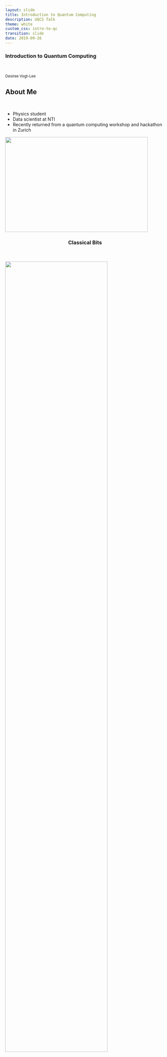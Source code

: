 ```yaml
---
layout: slide
title: Introduction to Quantum Computing
description: UQCS Talk
theme: white
custom_css: intro-to-qc
transition: slide
date: 2019-09-26
---
```


<!-- Title and About me slides -->
<section>
  <section>
    <h1>Introduction to Quantum Computing</h1>
    <br>
    <p>
      <small>Desiree Vogt-Lee</small>
    </p>
  </section>

  <section>
    <h2>About Me</h2>
    <br>
    <div class="left">
      <ul>
        <li class="fragment" data-autoslide="700">Physics student</li>
        <li class="fragment" data-autoslide="700">Data scientist at NTI</li>
        <li class="fragment">Recently returned from a quantum computing workshop and hackathon in
          Zurich</li>
      </ul>
    </div>
    <div class="right">
      <a href="http://www.desireevl.com/posts/qcamp-europe"><img width="450" height="300" src="/images/qcamp-europe/hack.jpg"></a>
    </div>
  </section>
</section>

<!-- Classical and quantum bits intro (exponential increase) -->
<section>
  <section>
    <div class="left">
      <h3 align="center">Classical Bits</h3>
      <br>
      <br>
      <a><img class="plain" width="80%" height="80%" src="/images/intro-qc/classical.png"></a>
    </div>
    <div class="right">
      <h3>Quantum Bits (qubits)</h3>
      <br>
      <img class="plain" align="center" width="350" height="350" src="https://upload.wikimedia.org/wikipedia/commons/6/6b/Bloch_sphere.svg">
      <p>$| \psi \rangle = \alpha | 0 \rangle + \beta | 1 \rangle$</p>
      <p class="cite">
          From <a href="https://commons.wikimedia.org/wiki/File:Bloch_sphere.svg">Wikicommons</a> (2009).
      </p>
    </div>
  </section>
  <section>
    <p>Classical Computation: checking all possibilities in rapid succession</p>
    <p>Quantum Computation: checking all possibilities in parallel</p>
    <br>
    <table style="background-color:rgba(241, 192, 192, 0.25);">
      <thead>
        <tr>
        <th>Qubits</th>
        <th>Possibilities</th>
        <th>Power $(2^N)$</th>
        </tr>
      </thead>
      <tbody>
        <tr>
        <td>1</td>
        <td>0, 1</td>
        <td>2</td>
        </tr>
        <tr>
        <td>2</td>
        <td>00, 10, 01, 11</td>
        <td>4</td>
        </tr>
        <tr>
        <td>3</td>
        <td>000, 001, 011, 110, 010, 100, 101, 111</td>
        <td>8</td>
        </tr>
      </tbody>
    </table>
    <br>
    <p>For each qubit added, the compute power doubles.</p>
  </section>
</section>

<!-- Quantum computers and how they work -->
<section>
    <h2>Quantum Computers</h2>
    <p align="left">Computers that use qubits instead of bits</p>
    <p align="left">Different types of QCs: annealers, adiabatic, universal</p>
    <p align="left">Operations are performed on a universal QC by applying unitary gates</p>
</section>

<!-- Gates X, Z, H -->
<section>
  <section>
    <h2>Gates - Pauli X</h2>
    <br>
    <div class="left">
      <a href="http://www.desireevl.com"><img class="plain" width="200" height="54.684" src="/images/intro-qc/x_gate.png"></a>
      <br>
      <p>Equivalent to a classical NOT gate</p>
      <p>Performs a bit flip operation</p>
      <br>
      <p>$X=\begin{bmatrix} 0 & 1\\ 1 & 0 \end{bmatrix}$</p>
    </div>
    <div class="fragment right" data-autoslide="900">
      <br>
      <a href="http://www.desireevl.com"><img class="plain" width="300" height="300" src="/images/intro_unitary/X.gif"></a>
    </div>
    <div class="fragment" data-autoslide="0"></div>
  </section>
  <section>
      <h2>Gates - Pauli Z</h2>
      <div class="left">
        <a href="http://www.desireevl.com"><img class="plain" width="200" height="54.684" src="/images/intro-qc/z_gate.png"></a>
        <br>
        <p>No equivalent classical gate</p>
        <p>Performs a phase flip operation</p>
        <br>
        <p>$Z=\begin{bmatrix} 1 & 0\\ 0 & -1 \end{bmatrix}$</p>
      </div>
      <div class="fragment right" data-autoslide="900">
        <br>
        <br>
        <a href="http://www.desireevl.com"><img class="plain" width="220" height="220" src="/images/intro_unitary/Z_zero.png"></a>
        <a href="http://www.desireevl.com"><img class="plain" width="220" height="220" src="/images/intro_unitary/Z_one.gif"></a>
      </div>
      <div class="fragment" data-autoslide="0"></div>
  </section>
  <section>
      <h2>Gates - Hadamard</h2>
      <div class="left">
        <a href="http://www.desireevl.com"><img class="plain" width="200" height="54.684" src="/images/intro-qc/h_gate.png"></a>
        <br>
        <p>No equivalent classical gate</p>
        <p>Puts qubit into superposition state between 0 and 1</p>
        <br>
        <p>$H=\frac{1}{\sqrt{2}}\begin{bmatrix} 1 & 1\\ 1 & -1 \end{bmatrix}$</p>
      </div>
      <div class="fragment right" data-autoslide="900">
        <br>
        <a href="http://www.desireevl.com"><img class="plain" width="300" height="300" src="/images/intro_unitary/hadamard.gif"></a>
      </div>
      <div class="fragment" data-autoslide="0"></div>
  </section>
</section>

<!-- Coding demo -->
<section>
        <h2>Example Coding on a Quantum Computer</h2>
        <a href="http://localhost:8888/notebooks/Bernstein-Vazirani.ipynb" target="_blank"><img class="plain" width="45%" height="45%" src="/images/intro-qc/code.png"></a>
</section>

<!-- Quantum algorithms -->
<section>
        <section>
            <h2>Quantum Algorithms - Shor's Algorithm</h2>
            <p>Factoring algorithm that runs in polynomial time</p>
            <img class="plain" align="center" width="60%" height="60%" src="https://upload.wikimedia.org/wikipedia/commons/6/6b/Shor%27s_algorithm.svg">
            <p>Could be used to break public key cryptography (RSA)</p>
        </section>
        <section>
            <h2>Quantum Algorithms - Grover's Algorithm</h2>
            <p>Searching algorithm that runs in $O(\sqrt{N})$ time</p>
            <img class="plain" align="center" width="60%" height="60%" src="https://upload.wikimedia.org/wikipedia/commons/a/ae/Grovers_algorithm.svg">
        </section>
</section>

<!-- Applications -->
<section>
    <h2>Applications of Quantum Computing</h2>
    <div class="left">
        <img class="plain" style="padding-left: 100px;" width="10%" height="10%" src="/images/intro-qc/atom.png">
        <br>
        <p style="font-size: 90%; padding-left: 20px;"><b>Chemical Simulation</b></p>
        <ul style="line-height:10%">
            <li style="font-size: 75%">Molecular design</li>
            <li style="font-size: 75%">Drug discovery</li>
            <li style="font-size: 75%">Protein structure prediction</li>
        </ul>
        <br>
        <img class="plain" style="padding-left: 100px;" width="10%" height="10%" src="/images/intro-qc/lock.png">
        <br>
        <p style="font-size: 90%; padding-left: 50px;"><b>Cryptography</b></p>
        <ul style="line-height:10%">
            <li style="font-size: 75%">Breaking RSA</li>
            <li style="font-size: 75%">Breaking Diffie-Hellman</li>
        </ul>
    </div>
    <div class="right">
        <img class="plain" style="padding-right: 150px;" width="12%" height="12%" src="/images/intro-qc/chip.png">
        <br>
        <p style="font-size: 90%; padding-right: 50px;"><b>Artificial Intelligence</b></p>
        <ul style="line-height:10%; padding-right: 100px;">
            <li style="font-size: 75%">Prediction</li>
            <li style="font-size: 75%">Classification</li>
        </ul>
        <br>
        <img class="plain" style="padding-right: 150px;" width="9%" height="9%" src="/images/intro-qc/line-chart.png">
        <br>
        <p style="font-size: 90%; padding-right: 50px;"><b>Scenario Simulation</b></p>
        <ul style="line-height:10%">
            <li style="font-size: 75%">Risk Analysis</li>
            <li style="font-size: 75%">Disruption Management</li>
        </ul>
    </div>
</section>

<!-- Quantum error -->
<section>
        <h2 align="left">Biggest Issue with Current Quantum Computing</h2>
        <p align="left">Decoherence/Noise: the loss of coherence, where a quantum system reverts to a classical state due to interactions with the environment.</p>
        <p align="left">It is an issue as to perform computation, qubits need to be in an entangled or in superposition.</p>
        <p align="left">Overcome using quantum error correcting (QEC) codes such as repetition codes, and circuits are designed to not spread error.</p>
</section>

<!-- Hardware designs -->
<section>
    <h2>Hardware Designs</h2>
    <div>
        <table style="background-color:rgba(241, 192, 192, 0.25);">
                <thead>
                    <tr>
                    <th style="background-color:rgba(255, 255, 255)"></th>
                    <th style="padding: 0px; font-size: 70%; background-color:rgba(255, 255, 255)">Silicon Spin</th>
                    <th style="padding: 0px; font-size: 70%; background-color:rgba(255, 255, 255)">Superconducting</th>
                    <th style="padding: 0px; font-size: 70%; background-color:rgba(255, 255, 255)">Ion Traps</th>
                    <th style="padding: 0px; font-size: 70%; background-color:rgba(255, 255, 255)">Diamond</th>
                    </tr>
                </thead>
                <tbody>
                    <tr>
                    <td style="padding: 0px; font-size: 70%; background-color:rgba(255, 255, 255)"><b>Pros</b></td>
                    <td style="font-size: 70%;">High stability, reproducible, manufacturable</td>
                    <td style="font-size: 70%;">Fast, easy to fabricate, flexible</td>
                    <td style="font-size: 70%;">One of the first qubit designs, very stable</td>
                    <td style="font-size: 70%;">Can operate at room temperature, interacts with light</td>
                    </tr>
                    <tr>
                    <td style="padding: 0px; font-size: 70%; background-color:rgba(255, 255, 255)"><b>Cons</b></td>
                    <td style="font-size: 70%;">Difficult to interconnect: only two entangled</td>
                    <td style="font-size: 70%;">Unstable, low temperatures required</td>
                    <td style="font-size: 70%;">Requires large vacuum, many lasers and slow</td>
                    <td style="font-size: 70%;">Difficult to entangle and fabricate reproducibility</td>
                    </tr>
                    <tr>
                    <td style="padding: 0px; font-size: 70%; background-color:rgba(255, 255, 255)"><b>Number Entangled</b></td>
                    <td style="font-size: 70%;">2</td>
                    <td style="font-size: 70%;">53</td>
                    <td style="font-size: 70%;">14</td>
                    <td style="font-size: 70%;">2</td>
                    </tr>
                    <tr>
                    <td style="padding: 0px; font-size: 70%; background-color:rgba(255, 255, 255)"><b>Coherence Time</b></td>
                    <td style="font-size: 70%;">30s</td>
                    <td style="font-size: 70%;">50$\mu s$</td>
                    <td style="font-size: 70%;">1000s</td>
                    <td style="font-size: 70%;">2s</td>
                    </tr>
                    <tr>
                    <td style="padding: 0px; font-size: 70%; background-color:rgba(255, 255, 255)"><b>Developers</b></td>
                    <td style="font-size: 70%;">Intel, UNSW, Princeton, TUDelft</td>
                    <td style="font-size: 70%;">D-Wave, IBM, Google, Rigetti, TUDelft</td>
                    <td style="font-size: 70%;">IonQ, MIT</td>
                    <td style="font-size: 70%;">TUDelft, Harvard</td>
                    </tr>
                </tbody>
            </table>
    </div>
</section>

<!-- Dwave -->
<section>
    <section>
        <h2>D-Wave 2000Q</h2>
        <p>2000 qubit quantum annealer (not a universal quantum computer!)</p>
        <div class="left">
            <br>
            <a><img class="plain" width="80%" height="80%" src="https://upload.wikimedia.org/wikipedia/commons/1/17/DWave_128chip.jpg"></a>
            <p class="cite">
                From <a href="https://commons.wikimedia.org/wiki/File:DWave_128chip.jpg">D-Wave</a> (2009).
            </p>
        </div>
        <div class="right">
            <a><img class="plain" width="100%" height="100%" src="https://cdn.arstechnica.net/wp-content/uploads/2017/01/qubit_connectivity.gif"></a>
            <p class="cite">
                From <a href="https://arstechnica.com/science/2017/01/explaining-the-upside-and-downside-of-d-waves-new-quantum-computer/">Ars Technica</a> (2017).
            </p>
        </div>
    </section>
    <section>
        <h2>D-Wave Annealer Speedup</h2>
        <br>
        <img class="plain" width="60%" height="60%" src="/images/intro-qc/dwave-graph.png">
        <p style="font-size:50%"><b>DW</b>: D-Wave &emsp; <b>SA</b>: Simulated Annealing &emsp; <b>SVMC</b>: Spin Vector Monte Carlo &emsp; <b>QMC</b>: Quantum Monte Carlo &emsp; <b>HFS</b>: Hamze-de Freitas-Selb Algorithm</p>
        <p class="cite">
            From <a href="https://arxiv.org/pdf/1701.04579.pdf">Quantum Annealing amid Local Ruggedness and Global Frustration</a> (2017).
        </p>
    </section>
</section>

<!-- Google supremacy -->
<section>
        <section>
            <a href="https://www.popularmechanics.com/technology/a29190975/google-quantum-supremacy/"><img class="plain" src="/images/intro-qc/google_article.png"></a>
        </section>
        <section>
            <a href="https://t.co/YOeB4cZqN1?amp=1"><img class="plain" width="70%" height="70%" src="/images/intro-qc/google_paper.png"></a>
            <p style="font-size: 40%">(Not officially released or peer reviewed!)</p>
            <!-- <br> -->
            <div class="fragment" data-autoslide="700">
                <h4 align="left">The task:</h4>
                <p style="font-size:80%" align="left">Sampling the output of pseudo-random quantum circuits. The circuits entangle a set of qubits by repeated application of single and two qubit operations which produce a set of bitstrings.
                The output is a probability distribution of the bitstrings.</p>
            </div>
            <div class="fragment" data-autoslide="700">
                <h4 align="left">Result:</h4>
                <p style="font-size:80%" align="left">Sampling the random circuit 3 million times <br>
                Google Sycamore (53 qubits): 6000s <br>
                Classical supercomputer (Summit, Julich): 50 trillion core hours</p>
            </div>
            <div class="fragment" data-autoslide="700">
                <h4 align="left">Implication:</h4> 
                <p style="font-size:80%" align="left">Does <em>not</em> mean we can now break encryption!</p>
            </div>
            <div class="fragment" data-autoslide="0"></div>
        </section>
</section>

<!-- Quantum bullshit -->
<section>
    <div class="left">
        <h2>Quantum Bullshit Detector</h2>
        <p>Detects bullshit articles and comments in the media.</p>		
        <a href="https://twitter.com/BullshitQuantum"><img class="plain" src="/images/intro-qc/bs_banner.png"></a>
    </div>
    <div class="right">
        <a href="https://twitter.com/BullshitQuantum/status/1175214729347751938"><img class="plain fragment" data-autoslide="700" width="80%" height="80%" src="/images/intro-qc/bs2.png"></a>
        <a href="https://twitter.com/BullshitQuantum/status/1161304665952120833"><img class="plain fragment" data-autoslide="700" width="80%" height="80%" src="/images/intro-qc/nbs.png"></a>
        <a href="https://twitter.com/BullshitQuantum/status/1175257413319938049"><img class="plain fragment" data-autoslide="700" width="80%" height="80%" src="/images/intro-qc/bs1.png"></a>
    </div>
    <div class="fragment" data-autoslide="0"></div>
</section>

<!-- Useful resources -->
<section>
  <h2>Useful Resources</h2>
  <ul class="fragment scrollbar" data-autoslide="700">
    <li>Slides: <a href="https://desireevl.com/slides">https://desireevl.com/slides</a></li>
    <li>List of QC resources: <a href="https://github.com/desireevl/awesome-quantum-computing">https://github.com/desireevl/awesome-quantum-computing</a></li>
    <li>Michelle Simmons talk: <a href="https://www.youtube.com/watch?v=FnPp73F5cnE ">https://www.youtube.com/watch?v=FnPp73F5cnE</a></li>
    <li>D-Wave: <a href="https://arxiv.org/pdf/1611.04528.pdf">https://arxiv.org/pdf/1611.04528.pdf</a>, <a href="https://arxiv.org/pdf/1701.04579.pdf">https://arxiv.org/pdf/1701.04579.pdf</a></li>
  </ul>
  <div class="fragment" data-autoslide="0"></div>
</section>

<!-- Thanks and social media -->
<section>
  <h2>Thanks!</h2>
  <br>
  <div class="left">
    <br>
    <div>
      <img style="vertical-align:middle" src="/images/intro-qc/computer.png" class="plain" width="35" height="35">
      <span style="padding: 0 0 0 0.5em"><a href="https://desireevl.com">desireevl.com</a></span>
    </div>
    <div>
      <img style="vertical-align:middle" src="/images/intro-qc/instagram.png" class="plain" width="30" height="30">
      <span style="padding: 0 0 0 0.5em"><a href="http://instagram.com/mr.miso.oz">@mr.miso.oz (my cat)</a></span>
    </div>
    <div>
      <img style="vertical-align:middle" src="/images/intro-qc/twitter.png" class="plain" width="35" height="35">
      <span style="padding: 0 0 0 0.5em"><a href="https://twitter.com/desireevogtlee">@desireevogtlee</a></span>
    </div>
  </div>
  <div class="right">
    <a href="http://www.desireevl.com"><img class="plain" width="450" height="250" src="/images/miso.jpg"></a>
  </div>
</section>
